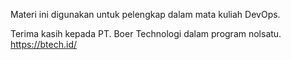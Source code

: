 Materi ini digunakan untuk pelengkap dalam mata kuliah DevOps.

Terima kasih kepada PT. Boer Technologi dalam program nolsatu.
https://btech.id/

